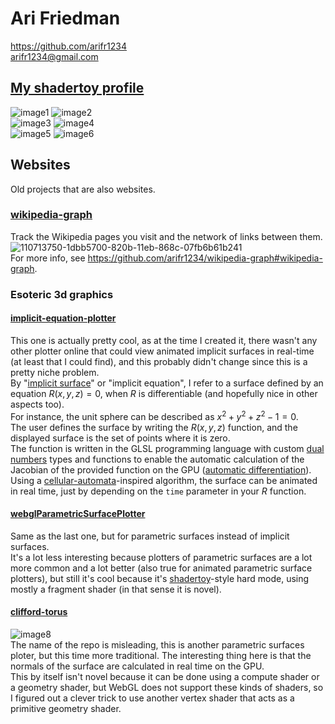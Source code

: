 # Ari Friedman
<https://github.com/arifr1234>  
<arifr1234@gmail.com>

## [My shadertoy profile](https://www.shadertoy.com/user/arifr123)

![image1](https://github.com/user-attachments/assets/c90cf09d-122d-4858-ae17-491d5ddf9c2b) ![image2](https://github.com/user-attachments/assets/e93314de-6f8c-431d-89f1-9619504a8074)  
![image3](https://github.com/user-attachments/assets/7725844f-c151-41c7-bf28-4e4bd6003dc8) ![image4](https://github.com/user-attachments/assets/359ca90b-2756-4db0-8644-8489ac464a7b)  
![image5](https://github.com/user-attachments/assets/d34eaeb7-3442-4741-83d7-a37f6c1b94f8) ![image6](https://github.com/user-attachments/assets/8c746091-65fc-4f71-b935-2ddfaa050719)  

## Websites
Old projects that are also websites.

### [wikipedia-graph](https://arifr1234.github.io/wikipedia-graph/)
Track the Wikipedia pages you visit and the network of links between them.  
![110713750-1dbb5700-820b-11eb-868c-07fb6b61b241](https://github.com/user-attachments/assets/a92153af-45f5-4063-a0cf-46f62346a777)  
For more info, see <https://github.com/arifr1234/wikipedia-graph#wikipedia-graph>.

### Esoteric 3d graphics
#### [implicit-equation-plotter](https://arifr1234.github.io/implicit-equation-plotter/)
This one is actually pretty cool, as at the time I created it, there wasn't any other plotter online that could view animated implicit surfaces in real-time (at least that I could find), and this probably didn't change since this is a pretty niche problem.  
By "[implicit surface](https://en.wikipedia.org/wiki/Implicit_surface)" or "implicit equation", I refer to a surface defined by an equation $R(x, y, z)=0$, when $R$ is differentiable (and hopefully nice in other aspects too).  
For instance, the unit sphere can be described as $x^2 + y^2 + z^2 - 1 = 0$.  
The user defines the surface by writing the $R(x, y, z)$ function, and the displayed surface is the set of points where it is zero.  
The function is written in the GLSL programming language with custom [dual numbers](https://en.wikipedia.org/wiki/Dual_number) types and functions to enable the automatic calculation of the Jacobian of the provided function on the GPU ([automatic differentiation](https://en.wikipedia.org/wiki/Automatic_differentiation)).  
Using a [cellular-automata](https://en.wikipedia.org/wiki/Cellular_automaton)-inspired algorithm, the surface can be animated in real time, just by depending on the `time` parameter in your $R$ function.  

#### [webglParametricSurfacePlotter](https://arifr1234.github.io/webglParametricSurfacePlotter/)
Same as the last one, but for parametric surfaces instead of implicit surfaces.  
It's a lot less interesting because plotters of parametric surfaces are a lot more common and a lot better (also true for animated parametric surface plotters), but still it's cool because it's [shadertoy](https://www.shadertoy.com/)-style hard mode, using mostly a fragment shader (in that sense it is novel).  

#### [clifford-torus](https://arifr1234.github.io/clifford-torus)
![image8](https://github.com/user-attachments/assets/eebd7d48-e877-4996-b126-53041a001b85)  
The name of the repo is misleading, this is another parametric surfaces ploter, but this time more traditional. The interesting thing here is that the normals of the surface are calculated in real time on the GPU.  
This by itself isn't novel because it can be done using a compute shader or a geometry shader, but WebGL does not support these kinds of shaders, so I figured out a clever trick to use another vertex shader that acts as a primitive geometry shader.  
